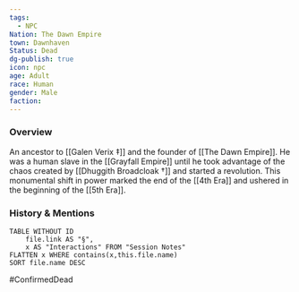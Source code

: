 ```yaml
---
tags:
  - NPC
Nation: The Dawn Empire
town: Dawnhaven
Status: Dead
dg-publish: true
icon: npc
age: Adult
race: Human
gender: Male
faction: 
---
```


### Overview
An ancestor to [[Galen Verix ‡]] and the founder of [[The Dawn Empire]]. He was a human slave in the [[Grayfall Empire]] until he took advantage of the chaos created by [[Dhuggith Broadcloak †]] and started a revolution. This monumental shift in power marked the end of the [[4th Era]] and ushered in the beginning of the [[5th Era]]. 

### History & Mentions
```dataview
TABLE WITHOUT ID
	file.link AS "§", 
	x AS "Interactions" FROM "Session Notes"
FLATTEN x WHERE contains(x,this.file.name) 
SORT file.name DESC
```

#ConfirmedDead